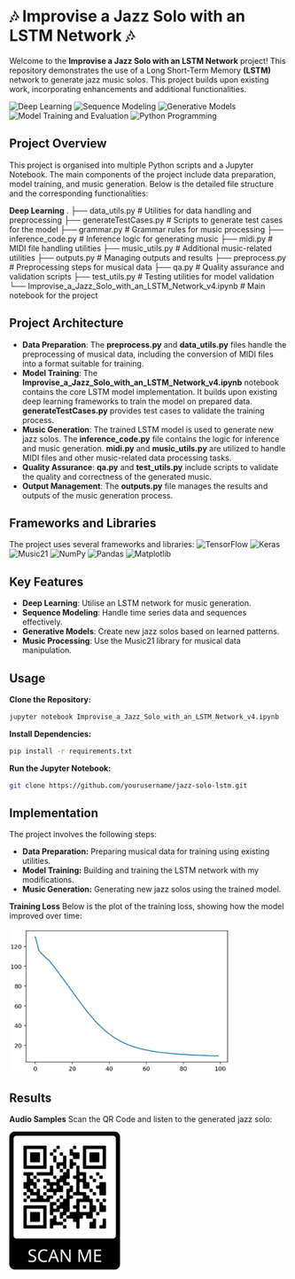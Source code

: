 # 🎶 Improvise a Jazz Solo with an LSTM Network 🎶

Welcome to the **Improvise a Jazz Solo with an LSTM Network** project! This repository demonstrates the use of a Long Short-Term Memory **(LSTM)** network to generate jazz music solos. This project builds upon existing work, incorporating enhancements and additional functionalities.

![Deep Learning](https://img.shields.io/badge/Skill-Deep%20Learning-yellow)
![Sequence Modeling](https://img.shields.io/badge/Skill-Sequence%20Modeling-blueviolet)
![Generative Models](https://img.shields.io/badge/Skill-Generative%20Models-green)
![Model Training and Evaluation](https://img.shields.io/badge/Skill-Model%20Training%20and%20Evaluation-orange)
![Python Programming](https://img.shields.io/badge/Skill-Python%20Programming-brightgreen)

## Project Overview
This project is organised into multiple Python scripts and a Jupyter Notebook. The main components of the project include data preparation, model training, and music generation. Below is the detailed file structure and the corresponding functionalities:

**Deep Learning**
.
├── data_utils.py            # Utilities for data handling and preprocessing
├── generateTestCases.py     # Scripts to generate test cases for the model
├── grammar.py               # Grammar rules for music processing
├── inference_code.py        # Inference logic for generating music
├── midi.py                  # MIDI file handling utilities
├── music_utils.py           # Additional music-related utilities
├── outputs.py               # Managing outputs and results
├── preprocess.py            # Preprocessing steps for musical data
├── qa.py                    # Quality assurance and validation scripts
├── test_utils.py            # Testing utilities for model validation
└── Improvise_a_Jazz_Solo_with_an_LSTM_Network_v4.ipynb  # Main notebook for the project

## Project Architecture
- **Data Preparation**: 
    The **preprocess.py** and **data_utils.py** files handle the preprocessing of musical data, including the conversion of MIDI files into a format suitable for training.
- **Model Training**: 
    The **Improvise_a_Jazz_Solo_with_an_LSTM_Network_v4.ipynb** notebook contains the core LSTM model implementation. It builds upon existing deep learning frameworks to train the model on prepared data.
    **generateTestCases.py** provides test cases to validate the training process.
- **Music Generation**: 
    The trained LSTM model is used to generate new jazz solos. The **inference_code.py** file contains the logic for inference and music generation.
    **midi.py** and **music_utils.py** are utilized to handle MIDI files and other music-related data processing tasks.
- **Quality Assurance**: 
    **qa.py** and **test_utils.py** include scripts to validate the quality and correctness of the generated music.
- **Output Management**: 
    The **outputs.py** file manages the results and outputs of the music generation process.

## Frameworks and Libraries
The project uses several frameworks and libraries:
![TensorFlow](https://img.shields.io/badge/TensorFlow-2.16.1-orange.svg?style=flat&logo=tensorflow)
![Keras](https://img.shields.io/badge/Keras-3.3.3-red.svg?style=flat&logo=keras)
![Music21](https://img.shields.io/badge/Music21-v6.1-blue.svg?style=flat&logo=music21)
![NumPy](https://img.shields.io/badge/NumPy-1.26.4-blue.svg?style=flat&logo=numpy)
![Pandas](https://img.shields.io/badge/Pandas-2.2.2-yellow.svg?style=flat&logo=pandas)
![Matplotlib](https://img.shields.io/badge/Matplotlib-3.6.2-green.svg?style=flat&logo=matplotlib)

## Key Features
- **Deep Learning**: Utilise an LSTM network for music generation.
- **Sequence Modeling**: Handle time series data and sequences effectively.
- **Generative Models**: Create new jazz solos based on learned patterns.
- **Music Processing**: Use the Music21 library for musical data manipulation.

## Usage
**Clone the Repository:**
```bash
jupyter notebook Improvise_a_Jazz_Solo_with_an_LSTM_Network_v4.ipynb
```
**Install Dependencies:**
```bash
pip install -r requirements.txt
```
**Run the Jupyter Notebook:**
```bash
git clone https://github.com/yourusername/jazz-solo-lstm.git
```
## Implementation
The project involves the following steps:

- **Data Preparation:** Preparing musical data for training using existing utilities.
- **Model Training:** Building and training the LSTM network with my modifications.
- **Music Generation:** Generating new jazz solos using the trained model.

**Training Loss**
Below is the plot of the training loss, showing how the model improved over time:

<img src="images\image.png" style="width:400px;">

## Results
**Audio Samples**
Scan the QR Code and listen to the generated jazz solo:

<img src="output\frame.png" style="width:200px;">
